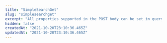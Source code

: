 ```yaml
---
title: "SimpleSearchGet"
slug: "simplesearchget"
excerpt: "All properties supported in the POST body can be set in query parameters when using GET method. \n    It returns the same response body SimpleSearchPost\n\n\n    For example: \n    \n    /latest/datasets/:dataset_id/simple_search?query=c&page=1&pageSize=1&fieldsToAggregate=[\"filter_field\"] \n    \n     \n    \n    Integer and string properies such as query, page, pageSize should be directly included as query parameters. \n    \n    Object properties such as \"fieldsToAggregate\" should be stringified as JSON, then included as parameters. \n    \n     \n    \n    For example, in javascript, use the following code to add an object query parameter: \n    \n    \"/latest/datasets/:dataset_id/simple_search?fieldsToAggregate=\"+JSON.stringify([\"filter_field\"])"
hidden: false
createdAt: "2021-10-20T23:10:36.465Z"
updatedAt: "2021-10-20T23:10:36.465Z"
---
```

